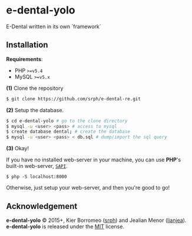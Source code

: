# e-dental-yolo
E-Dental written in its own \`framework\`

## Installation

**Requirements**:

- PHP `>=v5.4`
- MySQL `>=v5.x`

**(1)** Clone the repository

```bash
$ git clone https://github.com/srph/e-dental-re.git
```

**(2)** Setup the database.

```bash
$ cd e-dental-yolo # go to the clone directory
$ mysql -u <user> <pass> # access to mysql 
$ create database dental; # create the database
$ mysql -u <user> <pass> < db.sql # dump/import the sql query
```

**(3)** Okay!

If you have no installed web-server in your machine, you can use **PHP**'s built-in web-server, [`SAPI`](http://php.net/manual/en/features.commandline.webserver.php).

```
$ php -S localhost:8000
```

Otherwise, just setup your web-server, and then you're good to go!

## Acknowledgement

**e-dental-yolo** © 2015+, Kier Borromeo ([srph](https://github.com/srph)) and Jealian Menor ([lianjea](https://github.com/lianjea)). **e-dental-yolo** is released under the [MIT](mit-license.org) license.
